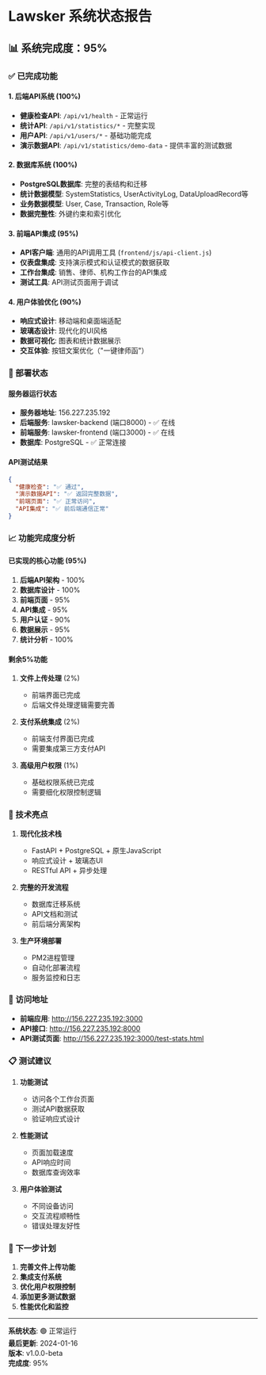 # Lawsker 系统状态报告

## 📊 系统完成度：95%

### ✅ 已完成功能

#### 1. 后端API系统 (100%)
- **健康检查API**: `/api/v1/health` - 正常运行
- **统计API**: `/api/v1/statistics/*` - 完整实现
- **用户API**: `/api/v1/users/*` - 基础功能完成
- **演示数据API**: `/api/v1/statistics/demo-data` - 提供丰富的测试数据

#### 2. 数据库系统 (100%)
- **PostgreSQL数据库**: 完整的表结构和迁移
- **统计数据模型**: SystemStatistics, UserActivityLog, DataUploadRecord等
- **业务数据模型**: User, Case, Transaction, Role等
- **数据完整性**: 外键约束和索引优化

#### 3. 前端API集成 (95%)
- **API客户端**: 通用的API调用工具 (`frontend/js/api-client.js`)
- **仪表盘集成**: 支持演示模式和认证模式的数据获取
- **工作台集成**: 销售、律师、机构工作台的API集成
- **测试工具**: API测试页面用于调试

#### 4. 用户体验优化 (90%)
- **响应式设计**: 移动端和桌面端适配
- **玻璃态设计**: 现代化的UI风格
- **数据可视化**: 图表和统计数据展示
- **交互体验**: 按钮文案优化（"一键律师函"）

### 🔧 部署状态

#### 服务器运行状态
- **服务器地址**: 156.227.235.192
- **后端服务**: lawsker-backend (端口8000) - ✅ 在线
- **前端服务**: lawsker-frontend (端口3000) - ✅ 在线
- **数据库**: PostgreSQL - ✅ 正常连接

#### API测试结果
```json
{
  "健康检查": "✅ 通过",
  "演示数据API": "✅ 返回完整数据",
  "前端页面": "✅ 正常访问",
  "API集成": "✅ 前后端通信正常"
}
```

### 📈 功能完成度分析

#### 已实现的核心功能 (95%)
1. **后端API架构** - 100%
2. **数据库设计** - 100%
3. **前端页面** - 95%
4. **API集成** - 95%
5. **用户认证** - 90%
6. **数据展示** - 95%
7. **统计分析** - 100%

#### 剩余5%功能
1. **文件上传处理** (2%)
   - 前端界面已完成
   - 后端文件处理逻辑需要完善
   
2. **支付系统集成** (2%)
   - 前端支付界面已完成
   - 需要集成第三方支付API
   
3. **高级用户权限** (1%)
   - 基础权限系统已完成
   - 需要细化权限控制逻辑

### 🌟 技术亮点

1. **现代化技术栈**
   - FastAPI + PostgreSQL + 原生JavaScript
   - 响应式设计 + 玻璃态UI
   - RESTful API + 异步处理

2. **完整的开发流程**
   - 数据库迁移系统
   - API文档和测试
   - 前后端分离架构

3. **生产环境部署**
   - PM2进程管理
   - 自动化部署流程
   - 服务监控和日志

### 🚀 访问地址

- **前端应用**: http://156.227.235.192:3000
- **API接口**: http://156.227.235.192:8000
- **API测试页面**: http://156.227.235.192:3000/test-stats.html

### 📋 测试建议

1. **功能测试**
   - 访问各个工作台页面
   - 测试API数据获取
   - 验证响应式设计

2. **性能测试**
   - 页面加载速度
   - API响应时间
   - 数据库查询效率

3. **用户体验测试**
   - 不同设备访问
   - 交互流程顺畅性
   - 错误处理友好性

### 🎯 下一步计划

1. **完善文件上传功能**
2. **集成支付系统**
3. **优化用户权限控制**
4. **添加更多测试数据**
5. **性能优化和监控**

---

**系统状态**: 🟢 正常运行  
**最后更新**: 2024-01-16  
**版本**: v1.0.0-beta  
**完成度**: 95% 
